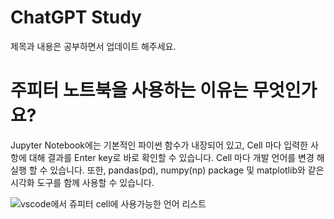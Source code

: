 # ChatGPT Study

제목과 내용은 공부하면서 업데이트 해주세요.


# 주피터 노트북을 사용하는 이유는 무엇인가요?

Jupyter Notebook에는 기본적인 파이썬 함수가 내장되어 있고, 
Cell 마다 입력한 사항에 대해 결과를 Enter key로 바로 확인할 수 있습니다. 
Cell 마다 개발 언어를 변경 해 실행 할 수 있습니다.
또한, pandas(pd), numpy(np) package 및 matplotlib와 같은 시각화 도구를 함께 사용할 수 있습니다. 

![vscode에서 쥬피터 cell에 사용가능한 언어 리스트](./images/주피터Cell언어.png)

